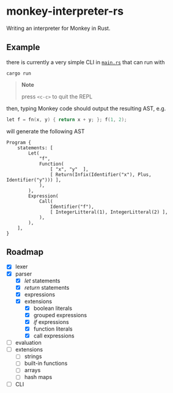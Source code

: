 # monkey-interpreter-rs
Writing an interpreter for Monkey in Rust.

## Example
there is currently a very simple CLI in [`main.rs`](src/main.rs) that can run with
```shell
cargo run
```

> **Note**
>
> press `<c-c>` to quit the REPL

then, typing Monkey code should output the resulting AST, e.g.
```c
let f = fn(x, y) { return x + y; }; f(1, 2);
```
will generate the following AST
```
Program {
    statements: [
        Let(
            "f",
            Function(
                [ "x", "y"  ],
                [ Return(Infix(Identifier("x"), Plus, Identifier("y"))) ],
            ),
        ),
        Expression(
            Call(
                Identifier("f"),
                [ IntegerLitteral(1), IntegerLitteral(2) ],
            ),
        ),
    ],
}
```

## Roadmap
- [x] lexer
- [x] parser
    - [x] _let_ statements
    - [x] _return_ statements
    - [x] expressions
    - [x] extensions
        - [x] boolean literals
        - [x] grouped expressions
        - [x] _if_ expressions
        - [x] function literals
        - [x] call expressions
- [ ] evaluation
- [ ] extensions
    - [ ] strings
    - [ ] built-in functions
    - [ ] arrays
    - [ ] hash maps
- [ ] CLI
